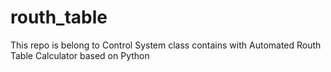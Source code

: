 # routh_table
This repo is belong to Control System class contains with Automated Routh Table Calculator based on Python
